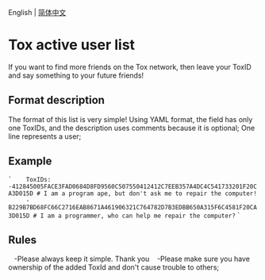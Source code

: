 English | [简体中文](./README.zh-CN.md) 

# Tox active user list
If you want to find more friends on the Tox network, then leave your ToxID and say something to your future friends!

## Format description
The format of this list is very simple! Using YAML format, the field has only one ToxIDs, and the description uses comments because it is optional;
One line represents a user;

## Example
`` `
   ToxIDs:
     -412845005FACE3FAD0684D8FD9560C507550412412C7EEB357A4DC4C541733201F20CA3D015D # I am a program ape, but don't ask me to repair the computer!
     -B229B7BD68FC66C2716EAB8671A461906321C764782D7B3EDBB650A315F6C4581F20CA3D015D # I am a programmer, who can help me repair the computer?
`` `

## Rules
   -Please always keep it simple. Thank you
   -Please make sure you have ownership of the added ToxId and don't cause trouble to others;
